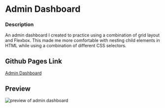 # Admin Dashboard

### Description
An admin dashboard I created to practice using a combination of grid layout and Flexbox. This made me more comfortable with nesting child elements in HTML while using a combination of different CSS selectors. 

## Github Pages Link
<a href="https://paigethompson150.github.io/admin-dashboard/">Admin Dashboard</a>

## Preview
![preview of admin dashboard](https://imgur.com/72edc98c-5464-4690-ae38-e2e83f457b5b)
